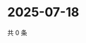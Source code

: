 # 2025-07-18

共 0 条

<!-- BEGIN ZHIHUVIDEO -->
<!-- 最后更新时间 Fri Jul 18 2025 05:11:31 GMT+0800 (China Standard Time) -->

<!-- END ZHIHUVIDEO -->
